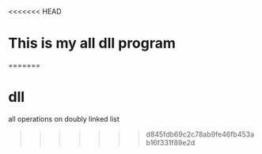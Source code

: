 <<<<<<< HEAD
# This is my all dll program
=======
# dll
all operations on doubly linked list
>>>>>>> d845fdb69c2c78ab9fe46fb453ab16f331f89e2d
